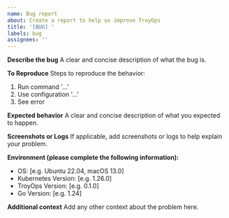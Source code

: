 ```yaml
---
name: Bug report
about: Create a report to help us improve TroyOps
title: '[BUG] '
labels: bug
assignees: ''
---
```


**Describe the bug**
A clear and concise description of what the bug is.

**To Reproduce**
Steps to reproduce the behavior:
1. Run command '...'
2. Use configuration '...'
3. See error

**Expected behavior**
A clear and concise description of what you expected to happen.

**Screenshots or Logs**
If applicable, add screenshots or logs to help explain your problem.

**Environment (please complete the following information):**
 - OS: [e.g. Ubuntu 22.04, macOS 13.0]
 - Kubernetes Version: [e.g. 1.26.0]
 - TroyOps Version: [e.g. 0.1.0]
 - Go Version: [e.g. 1.24]

**Additional context**
Add any other context about the problem here.
